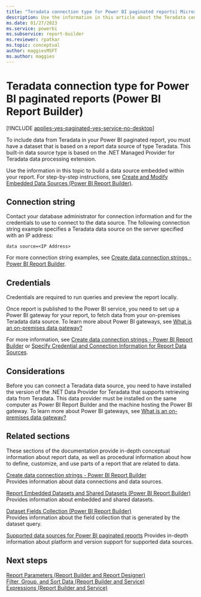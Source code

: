 ```yaml
---
title: "Teradata connection type for Power BI paginated reports| Microsoft Docs"
description: Use the information in this article about the Teradata connection type to learn how to build a Power BI paginated report using this data source.
ms.date: 01/27/2023
ms.service: powerbi
ms.subservice: report-builder
ms.reviewer: rpatkar
ms.topic: conceptual
author: maggiesMSFT
ms.author: maggies
---
```

# Teradata connection type for Power BI paginated reports (Power BI Report Builder)

[!INCLUDE [applies-yes-paginated-yes-service-no-desktop](../../includes/applies-yes-paginated-yes-service-no-desktop.md)]

  To include data from Teradata in your Power BI paginated report, you must have a dataset that is based on a report data source of type Teradata. This built-in data source type is based on the .NET Managed Provider for Teradata data processing extension.
  
 Use the information in this topic to build a data source embedded within your report. For step-by-step instructions, see [Create and Modify Embedded Data Sources &#40;Power BI Report Builder&#41;](/sql/reporting-services/report-data/create-and-modify-embedded-data-sources).
  
##  <a name="Connection"></a> Connection string  
 Contact your database administrator for connection information and for the credentials to use to connect to the data source. The following connection string example specifies a Teradata data source on the server specified with an IP address:  
  
```  
data source=<IP Address>  
```  
  
 For more connection string examples, see [Create data connection strings - Power BI Report Builder](/sql/reporting-services/report-data/data-connections-data-sources-and-connection-strings-report-builder-and-ssrs).  
  
##  <a name="Credentials"></a> Credentials  
 Credentials are required to run queries and preview the report locally.
  
 Once report is published to the Power BI service, you need to set up a Power BI gateway for your report, to fetch data from your on-premises Teradata data source. To learn more about Power BI gateways, see [What is an on-premises data gateway&#63;](../../connect-data/service-gateway-onprem.md)
  
 For more information, see [Create data connection strings - Power BI Report Builder](/sql/reporting-services/report-data/data-connections-data-sources-and-connection-strings-report-builder-and-ssrs.md) or [Specify Credential and Connection Information for Report Data Sources](/sql/reporting-services/report-data/specify-credential-and-connection-information-for-report-data-sources).  
  
  
##  <a name="Remarks"></a> Considerations  
 Before you can connect a Teradata data source, you need to have installed the version of the .NET Data Provider for Teradata that supports retrieving data from Teradata. This data provider must be installed on the same computer as Power BI Report Builder and the machine hosting the Power BI gateway. To learn more about Power BI gateways, see [What is an on-premises data gateway&#63;](../../connect-data/service-gateway-onprem.md)
  
##  <a name="Related"></a> Related sections  
 These sections of the documentation provide in-depth conceptual information about report data, as well as procedural information about how to define, customize, and use parts of a report that are related to data.  
    
 [Create data connection strings - Power BI Report Builder](/sql/reporting-services/report-data/data-connections-data-sources-and-connection-strings-report-builder-and-ssrs)  
 Provides information about data connections and data sources.
  
 [Report Embedded Datasets and Shared Datasets &#40;Power BI Report Builder&#41;](/sql/reporting-services/report-data/report-embedded-datasets-and-shared-datasets-report-builder-and-ssrs)  
 Provides information about embedded and shared datasets.  
  
 [Dataset Fields Collection &#40;Power BI Report Builder&#41;](/sql/reporting-services/report-data/dataset-fields-collection-report-builder-and-ssrs)  
 Provides information about the field collection that is generated by the dataset query.  
  
 [Supported data sources for Power BI paginated reports](../paginated-reports-data-sources.md)
 Provides in-depth information about platform and version support for supported data sources.  
 
  
## Next steps
 [Report Parameters &#40;Report Builder and Report Designer&#41;](/sql/reporting-services/report-design/report-parameters-report-builder-and-report-designer)   
 [Filter, Group, and Sort Data &#40;Report Builder and Service&#41;](/sql/reporting-services/report-design/filter-group-and-sort-data-report-builder-and-ssrs)   
 [Expressions &#40;Report Builder and Service&#41;](/sql/reporting-services/report-design/expressions-report-builder-and-ssrs)  
  
  
